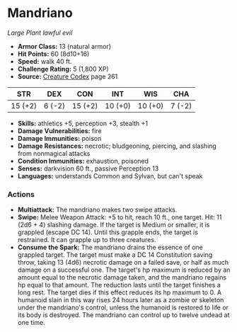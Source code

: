 # Mandriano

*Large* *Plant* *lawful evil*

- **Armor Class:** 13 (natural armor)
- **Hit Points:** 60 (8d10+16)
- **Speed:** walk 40 ft.
- **Challenge Rating:** 5 (1,800 XP)
- **Source:** [Creature Codex](https://koboldpress.com/kpstore/product/creature-codex-for-5th-edition-dnd) page 261

| STR | DEX | CON | INT | WIS | CHA |
| --- | --- | --- | --- | --- | --- |
| 15 (+2) | 6 (-2) | 15 (+2) | 10 (+0) | 10 (+0) | 7 (-2) |

- **Skills:** athletics +5, perception +3, stealth +1
- **Damage Vulnerabilities:** fire
- **Damage Immunities:** poison
- **Damage Resistances:** necrotic; bludgeoning, piercing, and slashing from nonmagical attacks
- **Condition Immunities:** exhaustion, poisoned
- **Senses:** darkvision 60 ft., passive Perception 13
- **Languages:** understands Common and Sylvan, but can't speak

### Actions

- **Multiattack:** The mandriano makes two swipe attacks.
- **Swipe:** Melee Weapon Attack: +5 to hit, reach 10 ft., one target. Hit: 11 (2d6 + 4) slashing damage. If the target is Medium or smaller, it is grappled (escape DC 14). Until this grapple ends, the target is restrained. It can grapple up to three creatures.
- **Consume the Spark:** The mandriano drains the essence of one grappled target. The target must make a DC 14 Constitution saving throw, taking 13 (4d6) necrotic damage on a failed save, or half as much damage on a successful one. The target's hp maximum is reduced by an amount equal to the necrotic damage taken, and the mandriano regains hp equal to that amount. The reduction lasts until the target finishes a long rest. The target dies if this effect reduces its hp maximum to 0. A humanoid slain in this way rises 24 hours later as a zombie or skeleton under the mandriano's control, unless the humanoid is restored to life or its body is destroyed. The mandriano can control up to twelve undead at one time.


